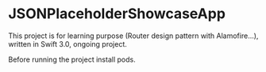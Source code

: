 # JSONPlaceholderShowcaseApp

This project is for learning purpose (Router design pattern with Alamofire...), written in Swift 3.0, ongoing project.

Before running the project install pods.
